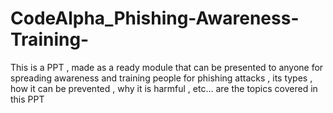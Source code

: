 # CodeAlpha_Phishing-Awareness-Training-
This is a PPT , made as a ready module that can be presented to anyone for spreading awareness and training people for phishing attacks , its types , how it can be prevented , why it is harmful , etc... are the topics covered in this PPT
